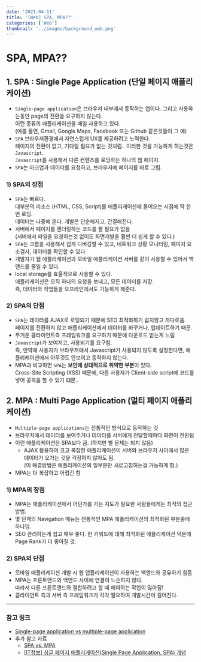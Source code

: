 ```yaml
---
date: '2021-04-11'
title: '[Web] SPA, MPA??'
categories: ['Web']
thumbnail: '../images/background_web.png'
---
```


# SPA, MPA??
## **1**. SPA : Single Page Application (단일 페이지 애플리케이션)
- `Single-page application`은 브라우져 내부에서 동작하는 앱이다. 그리고 사용하는동안 page의 전환을 요구하지 않는다.  
    이런 종류의 애플리케이션을 매일 사용하고 있다.  
    (예를 들면, Gmail, Google Maps, Facebook 또는 Github 같은것들이 그 예)  
- `SPA` 브라우저환경에서 자연스럽게 UX를 제공하려고 노력한다.  
    페이지의 전환이 없고, 기다릴 필요가 없는 것처럼.. 이러한 것을 가능하게 하는것은 `Javascript`.  
    `Javascript`를 사용해서 다른 컨텐츠를 로딩하는 하나의 웹 페이지.
- `SPA`는 마크업과 데이터를 요청하고, 브라우저에 페이지를 바로 그림.

### 1) SPA의 장점
- `SPA`는 빠르다.  
    대부분의 리소스 (HTML, CSS, Script)를 애플리케이션에 들어오는 시점에 딱 한번 로딩.  
    데이터는 나중에 온다. 개발은 단순해지고, 간결해진다.
- 서버에서 페이지를 렌더링하는 코드를 짤 필요가 없음  
    (서버에서 파일을 요청하는것 없이도 화면개발을 훨씬 더 쉽게 할 수 있다.)
- `SPA`는 크롬을 사용해서 쉽게 디버깅할 수 있고, 네트워크 상황 모니터링, 페이지 요소검사, 데이터를 확인할 수 있다.
- 개발자가 웹 애플리케이션과 모바일 애플리케이션 서버를 같이 사용할 수 있어서 백앤드를 줄일 수 있다.
- local storage를 효율적으로 사용할 수 있다.  
    애플리케이션은 오직 하나의 요청을 보내고, 모든 데이터를 저장.  
    즉, 데이터와 작업들을 오프라인에서도 가능하게 해준다.

### 2) SPA의 단점
- `SPA`는 데이터를 AJAX로 로딩되기 때문에 SEO 최적화하기 쉽지않고 까다로움.  
    페이지를 전환하지 않고 애플리케이션에서 데이터를 바꾸거나, 업데이트하기 때문.
- 무거운 클라이언트측 프레임워크를 요구하기 때문에 다운로드 받는게 느림  
- `Javascript`가 보여지고, 사용되기를 요구함.  
    즉, 만약에 사용자가 브라우저에서 Javascript가 사용되지 않도록 설정한다면, 애플리케이션에서 아무것도 안보이고 동작하지 않는다.
- MPA과 비교하면 `SPA`는 **보안에 상대적으로 취약한 부분**이 있다.  
    Cross-Site Scripting (XSS) 때문에, 다른 사용자가 Client-side script에 코드를 넣어 공격을 할 수 있기 떄문..


## **2**. MPA : Multi Page Application (멀티 페이지 애플리케이션)
- `Multiple-page applications`는 전통적인 방식으로 동작하는 것
- 브라우저에서 데이터를 보여주거나 데이터를 서버에게 전달할때마다 화면이 전환됨
- 이런 애플리케이션은 SPA보다 큼. (하지만 별 문제는 되지 않음)  
    - AJAX 활용하여 크고 복잡한 애플리케이션이 서버와 브라우저 사이에서 많은 데이터가 오가는 것을 걱정하지 않아도 됨.  
        (이 해결방법은 애플리케이션의 일부분만 새로고침하는걸 가능하게 함.)
- MPA는 더 복잡하고 어렵긴 함

### 1) MPA의 장점
- MPA는 애플리케이션에서 어딘가를 가는 지도가 필요한 사람들에게는 최적의 접근방법.  
- 몇 단계의 Navigation 메뉴는 전통적인 MPA 애플리케이션의 최적화된 부분중에 하나임.
- SEO 관리하는게 쉽고 매우 좋다. 한 키워드에 대해 최적화된 애플리케이션 덕분에 Page Rank가 더 좋아질 것.

### 2) SPA의 단점
- 모바일 애플리케이션 개발 시 웹 앱플리케이션이 사용하는 백엔드와 공유하기 힘듬
- MPA는 프론트앤드와 백앤드 사이에 연결이 느슨하지 않다.  
    따라서 다른 프론트앤드와 결합하려고 할 때 해야하는 작업이 많아짐!
- 클라이언트 측과 서버 측 프레임워크가 각각 필요하여 개발시간이 길어진다.  

---

### **참고 링크**
- [Single-page application vs multiple-page application](https://lanace.github.io/articles/SPA-vs-MPA/)
- 추가 참고 자료
    - [SPA vs. MPA](https://babytiger.netlify.app/posts/SPA/)
    - [[IT정보] 싱글 페이지 애플리케이션(Single Page Application, SPA) 개념](https://m.blog.naver.com/dktmrorl/222085340333)
